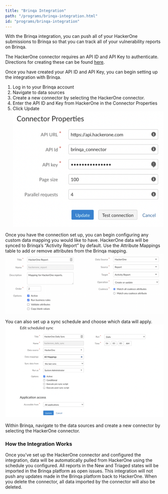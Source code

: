 ```yaml
---
title: "Brinqa Integration"
path: "/programs/brinqa-integration.html"
id: "programs/brinqa-integration"
---
```


With the Brinqa integration, you can push all of your HackerOne submissions to Brinqa so that you can track all of your vulnerability reports on Brinqa.

The HackerOne connector requires an API ID and API Key to authenticate. Directions for creating these can be found [here](/programs/api-tokens.html).

Once you have created your API ID and API Key, you can begin setting up the integration with Brinqa.

1. Log in to your Brinqa account
2. Navigate to data sources
3. Create a new connector by selecting the HackerOne connector.
4. Enter the API ID and Key from HackerOne in the Connector Properties
5. Click Update
![Connector Properties](./images/brinqa-connector-properties.png)

Once you have the connection set up, you can begin configuring any custom data mapping you would like to have. HackerOne data will be synced to Brinqa’s “Activity Report” by default. Use the Attribute Mappings table to add or remove attributes from the Brinqa mapping.
![Attribute Mapping](./images/brinqa-attribute-mapping.png)

You can also set up a sync schedule and choose which data will apply.
![Sync Schedule](./images/brinqa-sync-schedule.png)

Within Brinqa, navigate to the data sources and create a new connector by selecting the HackerOne connector.

### How the Integration Works
Once you’ve set up the HackerOne connector and configured the integration, data will be automatically pulled from HackerOne using the schedule you configured. All reports in the New and Triaged states will be imported in the Brinqa platform as open issues. This integration will not push any updates made in the Brinqa platform back to HackerOne. When you delete the connector, all data imported by the connector will also be deleted.
